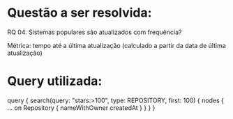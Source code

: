 # Questão a ser resolvida:
RQ 04. Sistemas populares são atualizados com frequência?

Métrica: tempo até a última atualização (calculado a partir da data de última atualização)


# Query utilizada:
query {
  search(query: "stars:>100", type: REPOSITORY, first: 100) {
    nodes {
      ... on Repository {
        nameWithOwner
        createdAt
      }
    }
  }
}